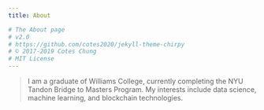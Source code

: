 ```yaml
---
title: About

# The About page
# v2.0
# https://github.com/cotes2020/jekyll-theme-chirpy
# © 2017-2019 Cotes Chung
# MIT License
---
```


> I am a graduate of Williams College, currently completing the NYU Tandon Bridge to Masters Program. My interests include data science, machine learning, and blockchain technologies.